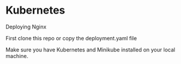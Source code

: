 # Kubernetes
Deploying Nginx

First clone this repo or copy the deployment.yaml file

Make sure you have Kubernetes and Minikube installed on your local machine.

